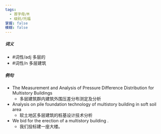 ```yaml
---
tags:
  - 首字母/M
  - 级别/托福
掌握: false
模糊: false
---
```

##### 词义
- #词性/adj  多层的
- #词性/n  多层建筑
##### 例句
- The Measurement and Analysis of Pressure Difference Distribution for Multistory Buildings
	- 多层建筑群内建筑外围压差分布测定及分析
- Analysis on pile foundation technology of multistory building in soft soil area
	- 软土地区多层建筑的桩基设计技术分析
- We bid for the erection of a multistory building .
	- 我们投标建一座大楼。
